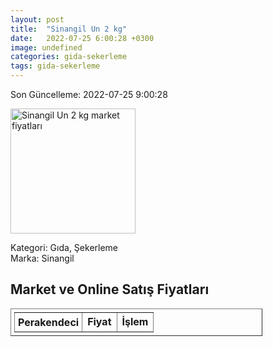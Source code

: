 ```yaml
---
layout: post
title:  "Sinangil Un 2 kg"
date:   2022-07-25 6:00:28 +0300
image: undefined
categories: gida-sekerleme
tags: gida-sekerleme
---
```


Son Güncelleme: 2022-07-25 9:00:28

<img src="undefined" width="200" alt="Sinangil Un 2 kg market fiyatları" />

Kategori: Gıda, Şekerleme
<br />
Marka: Sinangil

<h2>Market ve Online Satış Fiyatları</h2>

<table border="1" style="padding: 5px;width:80%;">
  <tr>
    <td style="padding: 5px;"><strong>Perakendeci</strong></td>
    <td><strong>Fiyat</strong></td>
    <td><strong>İşlem</strong></td>
  </tr>
  
</table>
